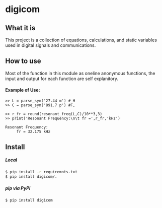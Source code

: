 # digicom

## What it is

This project is a collection of equations, calculations, and static variables
used in digital signals and communications.

## How to use

Most of the function in this module as oneline anonymous functions, the input
and output for each function are self explanitory.

#### Example of Use:
```python3
>> L = parse_sym('27.44 m') # H
>> C = parse_sym('891.7 p') #F, 

>> r_fr = round(resonant_freq(L,C)/10**3,3)
>> print('Resonant Frequency:\n\t fr =',r_fr,'kHz')

Resonant Frequency:
	 fr = 32.175 kHz

```

## Install

##### Local
```bash
$ pip install -r requiremnts.txt
$ pip install digicom/.
```

##### pip via PyPi
```bash
$ pip install digicom
```

